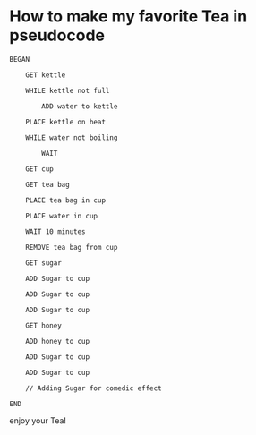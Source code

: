 # How to make my favorite Tea in pseudocode

	BEGAN
	
		GET kettle
	
		WHILE kettle not full
	
			ADD water to kettle
	
		PLACE kettle on heat
	
		WHILE water not boiling
	
			WAIT
	
		GET cup
	
		GET tea bag
	
		PLACE tea bag in cup
	
		PLACE water in cup
	
		WAIT 10 minutes
	
		REMOVE tea bag from cup
	
		GET sugar
	
		ADD Sugar to cup
	
		ADD Sugar to cup
	
		ADD Sugar to cup
	
		GET honey
	
		ADD honey to cup
	
		ADD Sugar to cup
	
		ADD Sugar to cup

  		// Adding Sugar for comedic effect
	
	END

 enjoy your Tea!
